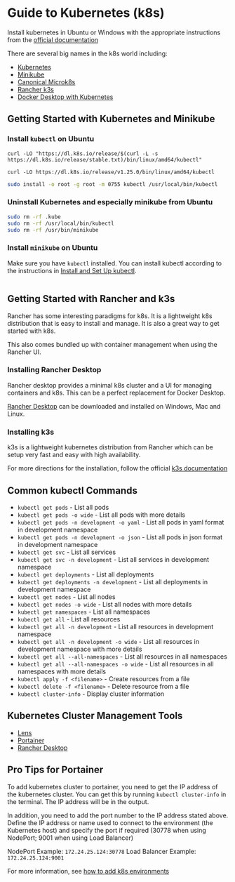 # Guide to Kubernetes (k8s)

Install kubernetes in Ubuntu or Windows with the appropriate instructions from the [official documentation](https://kubernetes.io/docs/tasks/tools/)

There are several big names in the k8s world including:
* [Kubernetes](https://kubernetes.io/)
* [Minikube](https://minikube.sigs.k8s.io/docs/)
* [Canonical Microk8s](https://microk8s.io/)
* [Rancher k3s](https://k3s.io/)
* [Docker Desktop with Kubernetes](https://www.docker.com/products/kubernetes/)

## Getting Started with Kubernetes and Minikube
### Install `kubectl` on Ubuntu

```curl
curl -LO "https://dl.k8s.io/release/$(curl -L -s https://dl.k8s.io/release/stable.txt)/bin/linux/amd64/kubectl"
```

```curl
curl -LO https://dl.k8s.io/release/v1.25.0/bin/linux/amd64/kubectl
```

```bash
sudo install -o root -g root -m 0755 kubectl /usr/local/bin/kubectl
```

### Uninstall Kubernetes and especially minikube from Ubuntu

```bash
sudo rm -rf .kube
sudo rm -rf /usr/local/bin/kubectl
sudo rm -rf /usr/bin/minikube
```

### Install `minikube` on Ubuntu

Make sure you have `kubectl` installed. You can install kubectl according to the instructions in [Install and Set Up kubectl](https://kubernetes.io/docs/tasks/tools/install-kubectl-linux/).

```bash

```

## Getting Started with Rancher and k3s

Rancher has some interesting paradigms for k8s. It is a lightweight k8s distribution that is easy to install and manage. It is also a great way to get started with k8s. 

This also comes bundled up with container management when using the Rancher UI.

### Installing Rancher Desktop

Rancher desktop provides a minimal k8s cluster and a UI for managing containers and k8s. This can be a perfect replacement for Docker Desktop.

[Rancher Desktop](https://docs.rancherdesktop.io/getting-started/installation) can be downloaded and installed on Windows, Mac and Linux.

### Installing k3s

k3s is a lightweight kubernetes distribution from Rancher which can be setup very fast and easy with high availability. 

For more directions for the installation, follow the official [k3s documentation](https://docs.k3s.io/installation)


## Common kubectl Commands

* `kubectl get pods` - List all pods
* `kubectl get pods -o wide` - List all pods with more details
* `kubectl get pods -n development -o yaml` - List all pods in yaml format in development namespace
* `kubectl get pods -n development -o json` - List all pods in json format in development namespace
* `kubectl get svc` - List all services
* `kubectl get svc -n development` - List all services in development namespace
* `kubectl get deployments` - List all deployments
* `kubectl get deployments -n development` - List all deployments in development namespace
* `kubectl get nodes` - List all nodes
* `kubectl get nodes -o wide` - List all nodes with more details
* `kubectl get namespaces` - List all namespaces
* `kubectl get all` - List all resources
* `kubectl get all -n development` - List all resources in development namespace
* `kubectl get all -n development -o wide` - List all resources in development namespace with more details
* `kubectl get all --all-namespaces` - List all resources in all namespaces
* `kubectl get all --all-namespaces -o wide` - List all resources in all namespaces with more details
* `kubectl apply -f <filename>` - Create resources from a file
* `kubectl delete -f <filename>` - Delete resource from a file
* `kubectl cluster-info` - Display cluster information


## Kubernetes Cluster Management Tools

* [Lens](https://k8slens.dev/)
* [Portainer](https://docs.k3s.io/installation)
* [Rancher Desktop](https://docs.rancherdesktop.io/getting-started/installation)


## Pro Tips for Portainer 

To add kubernetes cluster to portainer, you need to get the IP address of the kubernetes cluster. You can get this by running `kubectl cluster-info` in the terminal. The IP address will be in the output.

In addition, you need to add the port number to the IP address stated above. Define the IP address or name used to connect to the environment (the Kubernetes host) and specify the port if required (30778 when using NodePort; 9001 when using Load Balancer) 

NodePort Example: `172.24.25.124:30778` 
Load Balancer Example: `172.24.25.124:9001` 

For more information, see [how to add k8s environments](https://docs.portainer.io/admin/environments/add/kubernetes)
